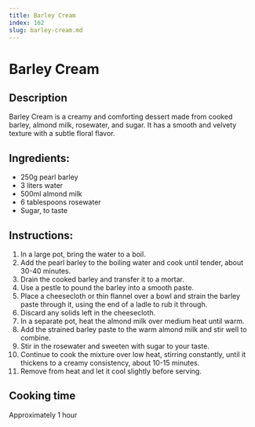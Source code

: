 ```yaml
---
title: Barley Cream
index: 162
slug: barley-cream.md
---
```


# Barley Cream

## Description
Barley Cream is a creamy and comforting dessert made from cooked barley, almond milk, rosewater, and sugar. It has a smooth and velvety texture with a subtle floral flavor.

## Ingredients:
- 250g pearl barley
- 3 liters water
- 500ml almond milk
- 6 tablespoons rosewater
- Sugar, to taste

## Instructions:
1. In a large pot, bring the water to a boil.
2. Add the pearl barley to the boiling water and cook until tender, about 30-40 minutes.
3. Drain the cooked barley and transfer it to a mortar.
4. Use a pestle to pound the barley into a smooth paste.
5. Place a cheesecloth or thin flannel over a bowl and strain the barley paste through it, using the end of a ladle to rub it through.
6. Discard any solids left in the cheesecloth.
7. In a separate pot, heat the almond milk over medium heat until warm.
8. Add the strained barley paste to the warm almond milk and stir well to combine.
9. Stir in the rosewater and sweeten with sugar to your taste.
10. Continue to cook the mixture over low heat, stirring constantly, until it thickens to a creamy consistency, about 10-15 minutes.
11. Remove from heat and let it cool slightly before serving.

## Cooking time
Approximately 1 hour